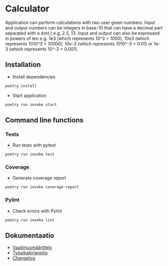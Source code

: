 # Calculator
Application can perform calculations with two user given numbers.  Input and output numbers can be integers in base-10 that can have a decimal part separated with a dot(.) e.g. 2.5, 13.  Input and output can also be expressed in powers of ten e.g. 1e3 (which represents 10^3 = 1000), 10e3 (which represents 10*10^3 = 10000), 10e-3 (which represents 10*10^-3 = 0.01) or 1e-3 (which represents 10^-3 = 0.001).

## Installation
- Install dependencies
```bash
poetry install
```

- Start application
```bash
poetry run invoke start
```

## Command line functions

### Tests
- Run tests with pytest
```bash
poetry run invoke test
```

### Coverage
- Generate coverage report
```bash
poetry run invoke coverage-report
```

### Pylint
- Check errors with Pylint
```bash
poetry run invoke lint
```

## Dokumentaatio

- [Vaatimusmäärittely](https://github.com/n0spoon/ot-harjoitustyo/blob/master/dokumentaatio/vaatimusmaarittely.md)
- [Työaikakirjanpito](https://github.com/n0spoon/ot-harjoitustyo/blob/master/dokumentaatio/tuntikirjanpito.md)
- [Changelog](https://github.com/n0spoon/ot-harjoitustyo/blob/master/dokumentaatio/changelog.md)
